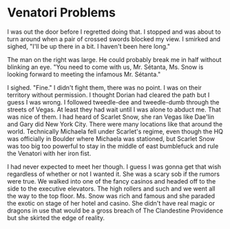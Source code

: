 # Venatori Problems
I was out the door before I regretted doing that.  I stopped and was about to turn around when a pair of crossed swords blocked my view.  I smirked and sighed, "I'll be up there in a bit. I haven't been here long."

The man on the right was large.  He could probably break me in half without blinking an eye.  "You need to come with us, Mr. Sétanta, Ms. Snow is looking forward to meeting the infamous Mr. Sétanta."

I sighed.  "Fine."  I didn't fight them, there was no point.  I was on their territory without permission.  I thought Dorian had cleared the path but I guess I was wrong.  I followed tweedle-dee and tweedle-dumb through the streets of Vegas.  At least they had wait until I was alone to abduct me.  That was nice of them.  I had heard of Scarlet Snow, she ran Vegas like Dae'lin and Gary did New York City.  There were many locations like that around the world.  Technically Michaela fell under Scarlet's regime, even though the HQ was officially in Boulder where Michaela was stationed, but Scarlet Snow was too big too powerful to stay in the middle of east bumblefuck and rule the Venatori with her iron fist.

I had never expected to meet her though.  I guess I was gonna get that wish regardless of whether or not I wanted it.  She was a scary sob if the rumors were true.  We walked into one of the fancy casinos and headed off to the side to the executive elevators.  The high rollers and such and we went all the way to the top floor.  Ms. Snow was rich and famous and she paraded the exotic on stage of her hotel and casino.  She didn't have real magic or dragons in use that would be a gross breach of The Clandestine Providence but she skirted the edge of reality.
<!--stackedit_data:
eyJoaXN0b3J5IjpbMTI2MzA4NDA0LDE4MzEyNDUyNTAsMjA4OT
U0Nzk2NywtMTkxOTk5MzUyMywtMTQ2Mjg1NjczNiwtNzk3NTY4
MDcwLC04Mjk5NTkyNzddfQ==
-->